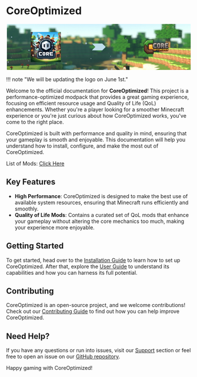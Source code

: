 # **CoreOptimized**

<div align="center">
  <img src=assets/coreoptimized_logo_update.png>
</div>

!!! note "We will be updating the logo on June 1st."

Welcome to the official documentation for **CoreOptimized**! This project is a performance-optimized modpack that provides a great gaming experience, focusing on efficient resource usage and Quality of Life (QoL) enhancements. Whether you're a player looking for a smoother Minecraft experience or you're just curious about how CoreOptimized works, you've come to the right place.

CoreOptimized is built with performance and quality in mind, ensuring that your gameplay is smooth and enjoyable. This documentation will help you understand how to install, configure, and make the most out of CoreOptimized.

List of Mods: [Click Here](mods.md)

## Key Features

- **High Performance**: CoreOptimized is designed to make the best use of available system resources, ensuring that Minecraft runs efficiently and smoothly.
- **Quality of Life Mods**: Contains a curated set of QoL mods that enhance your gameplay without altering the core mechanics too much, making your experience more enjoyable.

## Getting Started

To get started, head over to the [Installation Guide](installation.md) to learn how to set up CoreOptimized. After that, explore the [User Guide](user_guide.md) to understand its capabilities and how you can harness its full potential.

## Contributing

CoreOptimized is an open-source project, and we welcome contributions! Check out our [Contributing Guide](https://github.com/asabhi6776/CoreOptimized/blob/master/CONTRIBUTING.md) to find out how you can help improve CoreOptimized.

## Need Help?

If you have any questions or run into issues, visit our [Support](support.md) section or feel free to open an issue on our [GitHub repository](https://github.com/asabhi6776/CoreOptimized).

Happy gaming with CoreOptimized!

